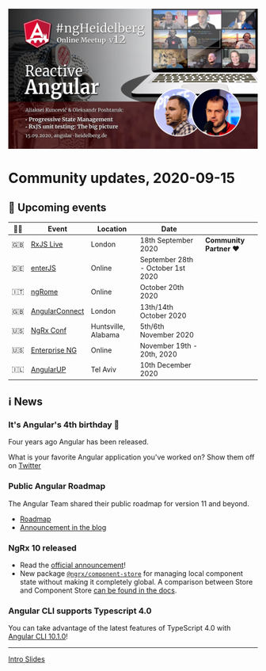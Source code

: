 ![Banner](ngHeidelbergv12.jpg)

# Community updates, 2020-09-15

## 📅 Upcoming events

| 🏳️‍🌈 | Event | Location | Date | |
|------|------|-----|------|-----|
| 🇬🇧 | [RxJS Live](https://www.rxjs.live/) | London | 18th September 2020 | **Community Partner ❤️** |
| 🇩🇪 | [enterJS](https://enterjs.de/) | Online | September 28th - October 1st 2020 | |
| 🇮🇹 | [ngRome](https://ngrome.io/) | Online | October 20th 2020 | |
| 🇬🇧 | [AngularConnect](https://angularconnect.com/) | London | 13th/14th October 2020 | |
| 🇺🇸 | [NgRx Conf](https://conf.ngrx.io/) | Huntsville, Alabama | 5th/6th November 2020 | |
| 🇺🇸 | [Enterprise NG](https://www.ng-conf.org/) | Online | November 19th - 20th, 2020 | |
| 🇮🇱 | [AngularUP](https://angular-up.com/) | Tel Aviv | 10th December 2020 | |



## ℹ️ News

### It's Angular's 4th birthday 🎂

Four years ago Angular has been released.

What is your favorite Angular application you've worked on? Show them off on [Twitter](https://twitter.com/angular/status/1305565655811457024)

### Public Angular Roadmap

The Angular Team shared their public roadmap for version 11 and beyond.

* [Roadmap](https://angular.io/guide/roadmap)
* [Announcement in the blog](https://blog.angular.io/a-roadmap-for-angular-1b4fa996a771)

### NgRx 10 released

* Read the [official announcement](https://medium.com/ngrx/announcing-ngrx-version-10-new-packages-for-local-component-state-and-reactive-components-swag-62bedda0be91)!
* New package [`@ngrx/component-store`](https://ngrx.io/guide/component-store) for managing local component state without making it completely global. A comparison between Store and Component Store [can be found in the docs](https://ngrx.io/guide/component-store/comparison).

### Angular CLI supports Typescript 4.0

You can take advantage of the latest features of TypeScript 4.0 with [Angular CLI 10.1.0](https://github.com/angular/angular/blob/master/CHANGELOG.md?linkId=99387909#1010-2020-09-02)!

----

<!--
## Promo codes:


<img src="logos/rxjs-live.png" width="40%" alt="RxJS Live logo">

**Promo code:** `ngheidelberg` – with this promo-code, you'll get a 20% discount on the conference tickets.  

-->


[Intro Slides](https://docs.google.com/presentation/d/1GtejS4ay-xtnxQaqBfH_2OP25LoqqBjFAHprnJKLWrQ/edit?usp=sharing)

